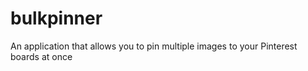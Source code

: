 # bulkpinner
An application that allows you to pin multiple images to your Pinterest boards at once
